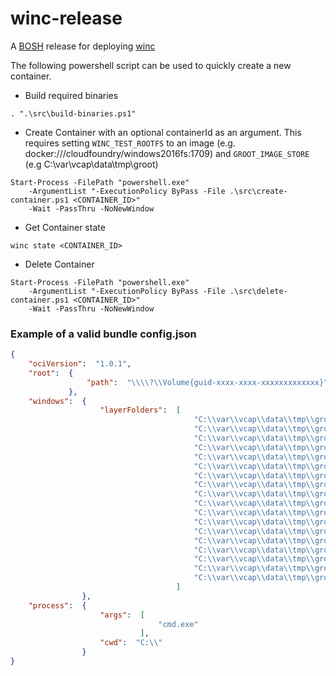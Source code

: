 # winc-release

A [BOSH](http://docs.cloudfoundry.org/bosh/) release for deploying [winc](https://github.com/cloudfoundry-incubator/winc)

The following powershell script can be used to quickly create a new container.

  

- Build required binaries

```
. ".\src\build-binaries.ps1"
```
 
  

- Create Container with an optional containerId as an argument. This requires
  setting `WINC_TEST_ROOTFS` to an image (e.g. docker:///cloudfoundry/windows2016fs:1709)
  and `GROOT_IMAGE_STORE` (e.g  C:\var\vcap\data\tmp\groot)

```
Start-Process -FilePath "powershell.exe" 
    -ArgumentList "-ExecutionPolicy ByPass -File .\src\create-container.ps1 <CONTAINER_ID>" 
    -Wait -PassThru -NoNewWindow
```
 
  

- Get Container state

```
winc state <CONTAINER_ID>
```
 
  

- Delete Container

```
Start-Process -FilePath "powershell.exe" 
    -ArgumentList "-ExecutionPolicy ByPass -File .\src\delete-container.ps1 <CONTAINER_ID>" 
    -Wait -PassThru -NoNewWindow
```
 
  

### Example of a valid bundle config.json

```json
{
    "ociVersion":  "1.0.1",
    "root":  {
                 "path":  "\\\\?\\Volume{guid-xxxx-xxxx-xxxxxxxxxxxxx}"
             },
    "windows":  {
                    "layerFolders":  [
                                         "C:\\var\\vcap\\data\\tmp\\groot\\layers\\619a5e79931fccf4081e7058ab6153162a88641ca80caa4020576f9b672b45ab",
                                         "C:\\var\\vcap\\data\\tmp\\groot\\layers\\b128277df69a058f1b9b861244f08c7215e0fbba824e4d2a9cbda7f427a9e74a",
                                         "C:\\var\\vcap\\data\\tmp\\groot\\layers\\c9173a773aaaa08152b613d0c9cd6d1e09d39b89a84cfdc6a5557404bcd3c3ef",
                                         "C:\\var\\vcap\\data\\tmp\\groot\\layers\\246a7401583078585515d4f12a29f9eb72ceed73eff64c92d3ac036cbf20bc42",
                                         "C:\\var\\vcap\\data\\tmp\\groot\\layers\\31e7f8f8151e45af175d9da3d127d7658415eaa6d39a35c44fdbcd5995bc6dbc",
                                         "C:\\var\\vcap\\data\\tmp\\groot\\layers\\45f647f2a12eab5145b4cde9aa6eaaafac263ef2857354403486eb369a013751",
                                         "C:\\var\\vcap\\data\\tmp\\groot\\layers\\e88683821f2162ce95e2810dea34b0777f86485269caf7dfe502095bbfc3a3e9",
                                         "C:\\var\\vcap\\data\\tmp\\groot\\layers\\4ca04a183352620d6bfa3aa11c96faea1f72b79b91129e14aaf3cf6dc8796d74",
                                         "C:\\var\\vcap\\data\\tmp\\groot\\layers\\7ef5ae090928218ad6eca647d0d2f06db00efc6c823a9ecd9c4b291e84f2ff48",
                                         "C:\\var\\vcap\\data\\tmp\\groot\\layers\\946d083e8575a47b5a92c01b50b254923ae22ac145738170b9858a33ce99621b",
                                         "C:\\var\\vcap\\data\\tmp\\groot\\layers\\14133328bf197b88224397f39625173a1d3afdaff780504370d0b62f23ffaee6",
                                         "C:\\var\\vcap\\data\\tmp\\groot\\layers\\022fb276b9f744987bf102fd2d89b08b7eb6b7812a0879ce299dc2703b61c179",
                                         "C:\\var\\vcap\\data\\tmp\\groot\\layers\\0b8ebf8b2fcf0537cdcc839ea361465ff711987f4a0fed239d8ce2ca7d54f504",
                                         "C:\\var\\vcap\\data\\tmp\\groot\\layers\\4e507b106a651ba6723b0a8410e876863a1daa92e16d62f04e5b0b790e489ee6",
                                         "C:\\var\\vcap\\data\\tmp\\groot\\layers\\40cab09869b979c0def3f0bbc8842895d205c4d7e7183b5f84297e46204492c3",
                                         "C:\\var\\vcap\\data\\tmp\\groot\\layers\\51bf609e3b08c7d72887a284191fa1f90d83f64c451196cd6674fd78614d48d9",
                                         "C:\\var\\vcap\\data\\tmp\\groot\\layers\\cb674467a6ab17b792ae7fa27eabcb027af8f36c5b38d0828ce99682badc8bec",
                                         "C:\\var\\vcap\\data\\tmp\\groot\\layers\\4bfe49d7bc33014df317149be23a71dfe176f2ddd6a78977068a37973dde89d8"
                                     ]
                },
    "process":  {
                    "args":  [
                                 "cmd.exe"
                             ],
                    "cwd":  "C:\\"
                }
}
```
 

